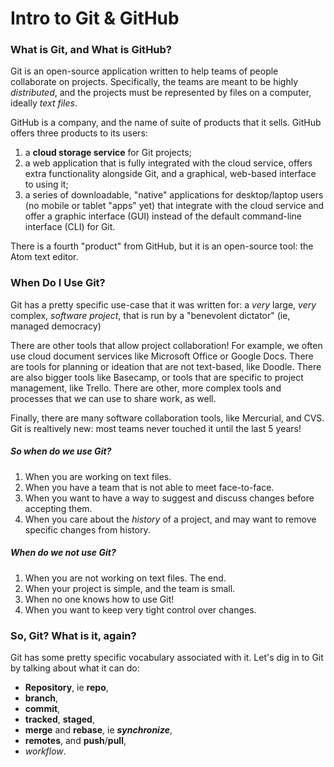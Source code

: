 # Intro to Git & GitHub

### What is Git, and What is GitHub?

Git is an open-source application written to help teams of people 
collaborate on projects. Specifically, the teams are meant to be highly
*distributed*, and the projects must be represented by files on a
computer, ideally *text files*.

GitHub is a company, and the name of suite of products that it sells.
GitHub offers three products to its users:

1.  a **cloud storage service** for Git projects;
2.  a web application that is fully integrated with the cloud service,
    offers extra functionality alongside Git, and a graphical, web-based
    interface to using it;
3.  a series of downloadable, "native" applications for desktop/laptop 
    users (no mobile or tablet "apps" yet) that integrate with the
    cloud service and offer a graphic interface (GUI) instead of the
    default command-line interface (CLI) for Git.

There is a fourth "product" from GitHub, but it is an open-source tool:
the Atom text editor.

### When Do I Use Git?

Git has a pretty specific use-case that it was written for: a *very*
large, *very* complex, *software project*, that is run by a "benevolent
dictator" (ie, managed democracy)

There are other tools that allow project collaboration! For example,
we often use cloud document services like Microsoft Office or 
Google Docs. There are tools for planning or ideation that are not
text-based, like Doodle. There are also bigger tools like Basecamp, or
tools that are specific to project management, like Trello. There are 
other, more complex tools and processes that we can use to share work, 
as well.

Finally, there are many software collaboration tools, like Mercurial,
and CVS. Git is realtively new: most teams never touched it until the 
last 5 years!

##### So when do we use Git?

1.  When you are working on text files.
2.  When you have a team that is not able to meet face-to-face.
3.  When you want to have a way to suggest and discuss changes before
    accepting them.
4.  When you care about the *history* of a project, and may want to
    remove specific changes from history.

##### When do we not use Git?

1.  When you are not working on text files. The end.
2.  When your project is simple, and the team is small.
3.  When no one knows how to use Git!
4.  When you want to keep very tight control over changes.

### So, Git? What is it, again?

Git has some pretty specific vocabulary associated with it. Let's
dig in to Git by talking about what it can do:

- **Repository**, ie **repo**,
- **branch**,
- **commit**,
- **tracked**, **staged**,
- **merge** and **rebase**, ie ***synchronize***,
- **remotes**, and **push**/**pull**,
- *workflow*.

